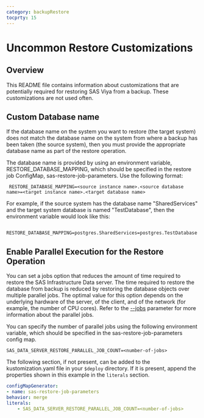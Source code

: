 ```yaml
---
category: backupRestore
tocprty: 15
---
```


# Uncommon Restore Customizations

## Overview

This README file contains information about customizations that are potentially required for restoring SAS Viya from a backup. These customizations are not used often.

## Custom Database name

If the database name on the system you want to restore (the target system) does not match the database name on the system from where a backup has been taken (the source system), then you must provide the appropriate database name as part of the restore operation.

The database name is provided by using an environment variable, RESTORE_DATABASE_MAPPING, which should be specified in the restore job ConfigMap, sas-restore-job-parameters. Use the following format:

``` RESTORE_DATABASE_MAPPING=<source instance name>.<source database name>=<target instance name>.<target database name>```

For example, if the source system has the database name "SharedServices" and the target system database is named "TestDatabase", then the environment variable would look like this:

``` RESTORE_DATABASE_MAPPING=postgres.SharedServices=postgres.TestDatabase```

## Enable Parallel Execution for the Restore Operation

You can set a jobs option that reduces the amount of time required to restore the SAS Infrastructure Data server. The time required to restore the database from backup is reduced by restoring the database objects over multiple parallel jobs. The optimal value for this option depends on the underlying hardware of the server, of the client, and of the network (for example, the number of CPU cores). Refer to the [--jobs](https://www.postgresql.org/docs/12/app-pgrestore.html "pg_restore documentation") parameter for more information about the parallel jobs. 

You can specify the number of parallel jobs using the following environment variable, which should be specified in the sas-restore-job-parameters config map.

`SAS_DATA_SERVER_RESTORE_PARALLEL_JOB_COUNT=<number-of-jobs>`

The following section, if not present, can be added to the kustomization.yaml file in your `$deploy` directory. If it is present, append the properties shown in this example in the `literals` section.

```yaml
configMapGenerator:
- name: sas-restore-job-parameters
behavior: merge
literals:
    - SAS_DATA_SERVER_RESTORE_PARALLEL_JOB_COUNT=<number-of-jobs>
```